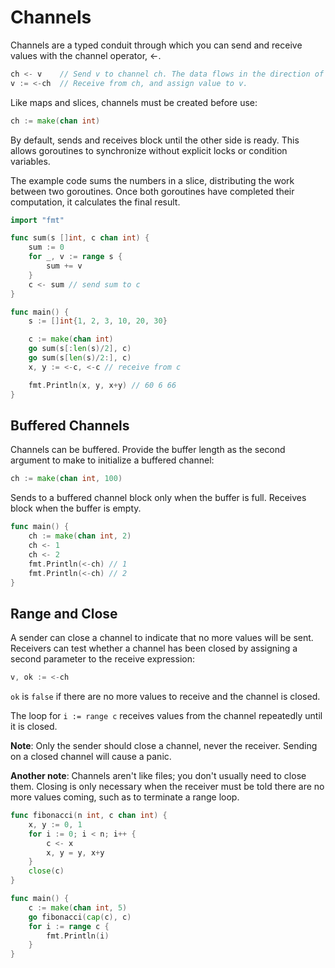 # Channels

Channels are a typed conduit through which you can send and receive values with the channel operator, <-.

```go
ch <- v    // Send v to channel ch. The data flows in the direction of the arrow.
v := <-ch  // Receive from ch, and assign value to v.
```

Like maps and slices, channels must be created before use:

```go
ch := make(chan int)
```

By default, sends and receives block until the other side is ready. This allows goroutines to synchronize without explicit locks or condition variables.

The example code sums the numbers in a slice, distributing the work between two goroutines. Once both goroutines have completed their computation, it calculates the final result.

```go
import "fmt"

func sum(s []int, c chan int) {
	sum := 0
	for _, v := range s {
		sum += v
	}
	c <- sum // send sum to c
}

func main() {
	s := []int{1, 2, 3, 10, 20, 30}

	c := make(chan int)
	go sum(s[:len(s)/2], c)
	go sum(s[len(s)/2:], c)
	x, y := <-c, <-c // receive from c

	fmt.Println(x, y, x+y) // 60 6 66
}
```

## Buffered Channels

Channels can be buffered. Provide the buffer length as the second argument to make to initialize a buffered channel:

```go
ch := make(chan int, 100)
```

Sends to a buffered channel block only when the buffer is full. Receives block when the buffer is empty.

```go
func main() {
	ch := make(chan int, 2)
	ch <- 1
	ch <- 2
	fmt.Println(<-ch) // 1
	fmt.Println(<-ch) // 2
}
```

## Range and Close

A sender can close a channel to indicate that no more values will be sent. 
Receivers can test whether a channel has been closed by assigning a second parameter to the receive expression:

```go
v, ok := <-ch
```

`ok` is `false` if there are no more values to receive and the channel is closed.

The loop for `i := range c` receives values from the channel repeatedly until it is closed.

**Note**: Only the sender should close a channel, never the receiver. Sending on a closed channel will cause a panic.

**Another note**: Channels aren't like files; you don't usually need to close them. Closing is only necessary when the receiver must be told there are no more values coming, such as to terminate a range loop.

```go
func fibonacci(n int, c chan int) {
	x, y := 0, 1
	for i := 0; i < n; i++ {
		c <- x
		x, y = y, x+y
	}
	close(c)
}

func main() {
	c := make(chan int, 5)
	go fibonacci(cap(c), c)
	for i := range c {
		fmt.Println(i)
	}
}
```
